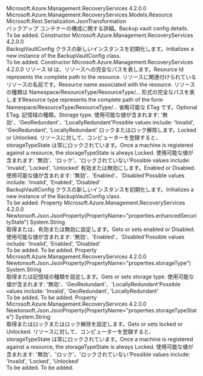 <Type Name="BackupVaultConfig" FullName="Microsoft.Azure.Management.RecoveryServices.Models.BackupVaultConfig">
  <TypeSignature Language="C#" Value="public class BackupVaultConfig : Microsoft.Azure.Management.RecoveryServices.Models.Resource" />
  <TypeSignature Language="ILAsm" Value=".class public auto ansi beforefieldinit BackupVaultConfig extends Microsoft.Azure.Management.RecoveryServices.Models.Resource" />
  <TypeSignature Language="DocId" Value="T:Microsoft.Azure.Management.RecoveryServices.Models.BackupVaultConfig" />
  <TypeSignature Language="VB.NET" Value="Public Class BackupVaultConfig&#xA;Inherits Resource" />
  <TypeSignature Language="F#" Value="type BackupVaultConfig = class&#xA;    inherit Resource" />
  <AssemblyInfo>
    <AssemblyName>Microsoft.Azure.Management.RecoveryServices</AssemblyName>
    <AssemblyVersion>4.2.0.0</AssemblyVersion>
  </AssemblyInfo>
  <Base>
    <BaseTypeName>Microsoft.Azure.Management.RecoveryServices.Models.Resource</BaseTypeName>
  </Base>
  <Interfaces />
  <Attributes>
    <Attribute>
      <AttributeName>Microsoft.Rest.Serialization.JsonTransformation</AttributeName>
    </Attribute>
  </Attributes>
  <Docs>
    <summary>
            <span data-ttu-id="36f6b-101">バックアップ コンテナーの構成に関する詳細。</span><span class="sxs-lookup"><span data-stu-id="36f6b-101">Backup vault config details.</span></span>
            </summary>
    <remarks>To be added.</remarks>
  </Docs>
  <Members>
    <Member MemberName=".ctor">
      <MemberSignature Language="C#" Value="public BackupVaultConfig ();" />
      <MemberSignature Language="ILAsm" Value=".method public hidebysig specialname rtspecialname instance void .ctor() cil managed" />
      <MemberSignature Language="DocId" Value="M:Microsoft.Azure.Management.RecoveryServices.Models.BackupVaultConfig.#ctor" />
      <MemberSignature Language="VB.NET" Value="Public Sub New ()" />
      <MemberType>Constructor</MemberType>
      <AssemblyInfo>
        <AssemblyName>Microsoft.Azure.Management.RecoveryServices</AssemblyName>
        <AssemblyVersion>4.2.0.0</AssemblyVersion>
      </AssemblyInfo>
      <Parameters />
      <Docs>
        <summary>
            <span data-ttu-id="36f6b-102">BackupVaultConfig クラスの新しいインスタンスを初期化します。</span><span class="sxs-lookup"><span data-stu-id="36f6b-102">Initializes a new instance of the BackupVaultConfig class.</span></span>
            </summary>
        <remarks>To be added.</remarks>
      </Docs>
    </Member>
    <Member MemberName=".ctor">
      <MemberSignature Language="C#" Value="public BackupVaultConfig (string id = null, string name = null, string type = null, string eTag = null, string storageType = null, string storageTypeState = null, string enhancedSecurityState = null);" />
      <MemberSignature Language="ILAsm" Value=".method public hidebysig specialname rtspecialname instance void .ctor(string id, string name, string type, string eTag, string storageType, string storageTypeState, string enhancedSecurityState) cil managed" />
      <MemberSignature Language="DocId" Value="M:Microsoft.Azure.Management.RecoveryServices.Models.BackupVaultConfig.#ctor(System.String,System.String,System.String,System.String,System.String,System.String,System.String)" />
      <MemberSignature Language="VB.NET" Value="Public Sub New (Optional id As String = null, Optional name As String = null, Optional type As String = null, Optional eTag As String = null, Optional storageType As String = null, Optional storageTypeState As String = null, Optional enhancedSecurityState As String = null)" />
      <MemberSignature Language="F#" Value="new Microsoft.Azure.Management.RecoveryServices.Models.BackupVaultConfig : string * string * string * string * string * string * string -&gt; Microsoft.Azure.Management.RecoveryServices.Models.BackupVaultConfig" Usage="new Microsoft.Azure.Management.RecoveryServices.Models.BackupVaultConfig (id, name, type, eTag, storageType, storageTypeState, enhancedSecurityState)" />
      <MemberType>Constructor</MemberType>
      <AssemblyInfo>
        <AssemblyName>Microsoft.Azure.Management.RecoveryServices</AssemblyName>
        <AssemblyVersion>4.2.0.0</AssemblyVersion>
      </AssemblyInfo>
      <Parameters>
        <Parameter Name="id" Type="System.String" />
        <Parameter Name="name" Type="System.String" />
        <Parameter Name="type" Type="System.String" />
        <Parameter Name="eTag" Type="System.String" />
        <Parameter Name="storageType" Type="System.String" />
        <Parameter Name="storageTypeState" Type="System.String" />
        <Parameter Name="enhancedSecurityState" Type="System.String" />
      </Parameters>
      <Docs>
        <param name="id"><span data-ttu-id="36f6b-103">リソース Id は、リソースへの完全なパスを表します。</span><span class="sxs-lookup"><span data-stu-id="36f6b-103">Resource Id represents the complete path to the resource.</span></span></param>
        <param name="name"><span data-ttu-id="36f6b-104">リソースに関連付けられているリソースの名前です。</span><span class="sxs-lookup"><span data-stu-id="36f6b-104">Resource name associated with the resource.</span></span></param>
        <param name="type"><span data-ttu-id="36f6b-105">リソースの種類は Namespace/ResourceType/ResourceType/... 形式の完全なパスを表します</span><span class="sxs-lookup"><span data-stu-id="36f6b-105">Resource type represents the complete path of the form Namespace/ResourceType/ResourceType/...</span></span></param>
        <param name="eTag"><span data-ttu-id="36f6b-106">省略可能な ETag です。</span><span class="sxs-lookup"><span data-stu-id="36f6b-106">Optional ETag.</span></span></param>
        <param name="storageType"><span data-ttu-id="36f6b-107">記憶域の種類。</span><span class="sxs-lookup"><span data-stu-id="36f6b-107">Storage type.</span></span> <span data-ttu-id="36f6b-108">使用可能な値が含まれます: '無効'、'GeoRedundant'、'LocallyRedundant'</span><span class="sxs-lookup"><span data-stu-id="36f6b-108">Possible values include: 'Invalid', 'GeoRedundant', 'LocallyRedundant'</span></span></param>
        <param name="storageTypeState"><span data-ttu-id="36f6b-109">ロックまたはロック解除します。</span><span class="sxs-lookup"><span data-stu-id="36f6b-109">Locked or Unlocked.</span></span> <span data-ttu-id="36f6b-110">リソースに対して、コンピューターを登録すると、storageTypeState は常にロックされています。</span><span class="sxs-lookup"><span data-stu-id="36f6b-110">Once a machine is registered against a resource, the storageTypeState is always Locked.</span></span> <span data-ttu-id="36f6b-111">使用可能な値が含まれます: '無効'、'ロック'、'ロックされていない'</span><span class="sxs-lookup"><span data-stu-id="36f6b-111">Possible values include: 'Invalid', 'Locked', 'Unlocked'</span></span></param>
        <param name="enhancedSecurityState"><span data-ttu-id="36f6b-112">有効または無効にします。</span><span class="sxs-lookup"><span data-stu-id="36f6b-112">Enabled or Disabled.</span></span> <span data-ttu-id="36f6b-113">使用可能な値が含まれます: '無効'、'Enabled'、'Disabled'</span><span class="sxs-lookup"><span data-stu-id="36f6b-113">Possible values include: 'Invalid', 'Enabled', 'Disabled'</span></span></param>
        <summary>
            <span data-ttu-id="36f6b-114">BackupVaultConfig クラスの新しいインスタンスを初期化します。</span><span class="sxs-lookup"><span data-stu-id="36f6b-114">Initializes a new instance of the BackupVaultConfig class.</span></span>
            </summary>
        <remarks>To be added.</remarks>
      </Docs>
    </Member>
    <Member MemberName="EnhancedSecurityState">
      <MemberSignature Language="C#" Value="public string EnhancedSecurityState { get; set; }" />
      <MemberSignature Language="ILAsm" Value=".property instance string EnhancedSecurityState" />
      <MemberSignature Language="DocId" Value="P:Microsoft.Azure.Management.RecoveryServices.Models.BackupVaultConfig.EnhancedSecurityState" />
      <MemberSignature Language="VB.NET" Value="Public Property EnhancedSecurityState As String" />
      <MemberSignature Language="F#" Value="member this.EnhancedSecurityState : string with get, set" Usage="Microsoft.Azure.Management.RecoveryServices.Models.BackupVaultConfig.EnhancedSecurityState" />
      <MemberType>Property</MemberType>
      <AssemblyInfo>
        <AssemblyName>Microsoft.Azure.Management.RecoveryServices</AssemblyName>
        <AssemblyVersion>4.2.0.0</AssemblyVersion>
      </AssemblyInfo>
      <Attributes>
        <Attribute>
          <AttributeName>Newtonsoft.Json.JsonProperty(PropertyName="properties.enhancedSecurityState")</AttributeName>
        </Attribute>
      </Attributes>
      <ReturnValue>
        <ReturnType>System.String</ReturnType>
      </ReturnValue>
      <Docs>
        <summary>
            <span data-ttu-id="36f6b-115">取得または、有効または無効に設定します。</span><span class="sxs-lookup"><span data-stu-id="36f6b-115">Gets or sets enabled or Disabled.</span></span> <span data-ttu-id="36f6b-116">使用可能な値が含まれます: '無効'、'Enabled'、'Disabled'</span><span class="sxs-lookup"><span data-stu-id="36f6b-116">Possible values include: 'Invalid', 'Enabled', 'Disabled'</span></span>
            </summary>
        <value>To be added.</value>
        <remarks>To be added.</remarks>
      </Docs>
    </Member>
    <Member MemberName="StorageType">
      <MemberSignature Language="C#" Value="public string StorageType { get; set; }" />
      <MemberSignature Language="ILAsm" Value=".property instance string StorageType" />
      <MemberSignature Language="DocId" Value="P:Microsoft.Azure.Management.RecoveryServices.Models.BackupVaultConfig.StorageType" />
      <MemberSignature Language="VB.NET" Value="Public Property StorageType As String" />
      <MemberSignature Language="F#" Value="member this.StorageType : string with get, set" Usage="Microsoft.Azure.Management.RecoveryServices.Models.BackupVaultConfig.StorageType" />
      <MemberType>Property</MemberType>
      <AssemblyInfo>
        <AssemblyName>Microsoft.Azure.Management.RecoveryServices</AssemblyName>
        <AssemblyVersion>4.2.0.0</AssemblyVersion>
      </AssemblyInfo>
      <Attributes>
        <Attribute>
          <AttributeName>Newtonsoft.Json.JsonProperty(PropertyName="properties.storageType")</AttributeName>
        </Attribute>
      </Attributes>
      <ReturnValue>
        <ReturnType>System.String</ReturnType>
      </ReturnValue>
      <Docs>
        <summary>
            <span data-ttu-id="36f6b-117">取得または記憶域の種類を設定します。</span><span class="sxs-lookup"><span data-stu-id="36f6b-117">Gets or sets storage type.</span></span> <span data-ttu-id="36f6b-118">使用可能な値が含まれます: '無効'、'GeoRedundant'、'LocallyRedundant'</span><span class="sxs-lookup"><span data-stu-id="36f6b-118">Possible values include: 'Invalid', 'GeoRedundant', 'LocallyRedundant'</span></span>
            </summary>
        <value>To be added.</value>
        <remarks>To be added.</remarks>
      </Docs>
    </Member>
    <Member MemberName="StorageTypeState">
      <MemberSignature Language="C#" Value="public string StorageTypeState { get; set; }" />
      <MemberSignature Language="ILAsm" Value=".property instance string StorageTypeState" />
      <MemberSignature Language="DocId" Value="P:Microsoft.Azure.Management.RecoveryServices.Models.BackupVaultConfig.StorageTypeState" />
      <MemberSignature Language="VB.NET" Value="Public Property StorageTypeState As String" />
      <MemberSignature Language="F#" Value="member this.StorageTypeState : string with get, set" Usage="Microsoft.Azure.Management.RecoveryServices.Models.BackupVaultConfig.StorageTypeState" />
      <MemberType>Property</MemberType>
      <AssemblyInfo>
        <AssemblyName>Microsoft.Azure.Management.RecoveryServices</AssemblyName>
        <AssemblyVersion>4.2.0.0</AssemblyVersion>
      </AssemblyInfo>
      <Attributes>
        <Attribute>
          <AttributeName>Newtonsoft.Json.JsonProperty(PropertyName="properties.storageTypeState")</AttributeName>
        </Attribute>
      </Attributes>
      <ReturnValue>
        <ReturnType>System.String</ReturnType>
      </ReturnValue>
      <Docs>
        <summary>
            <span data-ttu-id="36f6b-119">取得またはロックまたはロック解除を設定します。</span><span class="sxs-lookup"><span data-stu-id="36f6b-119">Gets or sets locked or Unlocked.</span></span> <span data-ttu-id="36f6b-120">リソースに対して、コンピューターを登録すると、storageTypeState は常にロックされています。</span><span class="sxs-lookup"><span data-stu-id="36f6b-120">Once a machine is registered against a resource, the storageTypeState is always Locked.</span></span> <span data-ttu-id="36f6b-121">使用可能な値が含まれます: '無効'、'ロック'、'ロックされていない'</span><span class="sxs-lookup"><span data-stu-id="36f6b-121">Possible values include: 'Invalid', 'Locked', 'Unlocked'</span></span>
            </summary>
        <value>To be added.</value>
        <remarks>To be added.</remarks>
      </Docs>
    </Member>
  </Members>
</Type>